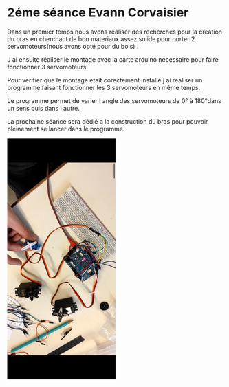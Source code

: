 <h1>2éme séance Evann Corvaisier</h1>
<p>Dans un premier temps nous avons réaliser des recherches pour la creation du bras en cherchant de bon materiaux assez solide pour porter 2 servomoteurs(nous avons opté pour du bois) .</p>
<p>J ai ensuite réaliser le montage avec la carte arduino necessaire pour faire fonctionner 3 servomoteurs </p>
<p>Pour verifier que le montage etait corectement installé j ai realiser un programme faisant fonctionner les 3 servomoteurs en même temps.</p>
<p>Le programme permet de varier l angle des servomoteurs de 0° à 180°dans un sens puis dans l autre.</p>
<p>La prochaine séance sera dédié a la construction du bras pour pouvoir pleinement se lancer dans le programme.</p>
<img class="fit-picture"
     src="../Image/Montage 3 servomoteur .jpg"
     alt="Montage "
     width=50% height=10%>


